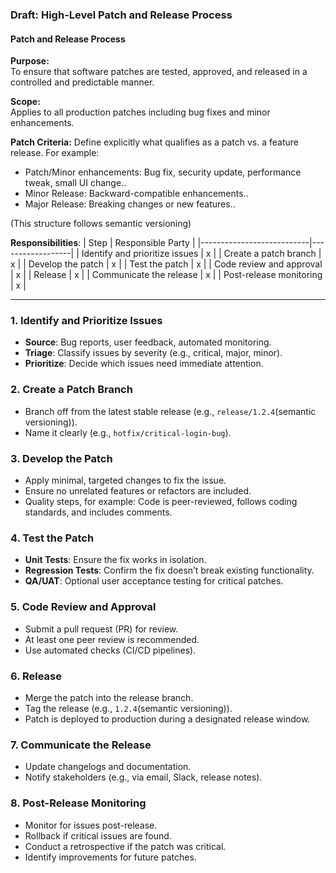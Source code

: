 ### Draft: **High-Level Patch and Release Process**


#### **Patch and Release Process**

**Purpose:**  
To ensure that software patches are tested, approved, and released in a controlled and predictable manner.

**Scope:**  
Applies to all production patches including bug fixes and minor enhancements.

**Patch Criteria:**
Define explicitly what qualifies as a patch vs. a feature release. For example:
 - Patch/Minor enhancements: Bug fix, security update, performance tweak, small UI change..
 - Minor Release: Backward-compatible enhancements..
 - Major Release: Breaking changes or new features..

 (This structure follows semantic versioning)

**Responsibilities**:
| Step                      | Responsible Party |
|---------------------------|------------------|
| Identify and prioritize issues | x             |
| Create a patch branch          | x             |
| Develop the patch              | x             |
| Test the patch                 | x             |
| Code review and approval       | x             |
| Release                        | x             |
| Communicate the release        | x             |
| Post-release monitoring        | x             |


---

### 1. **Identify and Prioritize Issues**
- **Source**: Bug reports, user feedback, automated monitoring.
- **Triage**: Classify issues by severity (e.g., critical, major, minor).
- **Prioritize**: Decide which issues need immediate attention.

### 2. **Create a Patch Branch**
- Branch off from the latest stable release (e.g., `release/1.2.4`(semantic versioning)).
- Name it clearly (e.g., `hotfix/critical-login-bug`).

### 3. **Develop the Patch**
- Apply minimal, targeted changes to fix the issue.
- Ensure no unrelated features or refactors are included.
- Quality steps, for example: Code is peer-reviewed, follows coding standards, and includes comments.

### 4. **Test the Patch**
- **Unit Tests**: Ensure the fix works in isolation.
- **Regression Tests**: Confirm the fix doesn’t break existing functionality.
- **QA/UAT**: Optional user acceptance testing for critical patches.

### 5. **Code Review and Approval**
- Submit a pull request (PR) for review.
- At least one peer review is recommended.
- Use automated checks (CI/CD pipelines).

### 6. **Release**  
- Merge the patch into the release branch.
- Tag the release (e.g., `1.2.4`(semantic versioning)).
- Patch is deployed to production during a designated release window.

### 7. **Communicate the Release**
- Update changelogs and documentation.
- Notify stakeholders (e.g., via email, Slack, release notes).

### 8. **Post-Release Monitoring**  
- Monitor for issues post-release.
- Rollback if critical issues are found.
- Conduct a retrospective if the patch was critical.
- Identify improvements for future patches.
